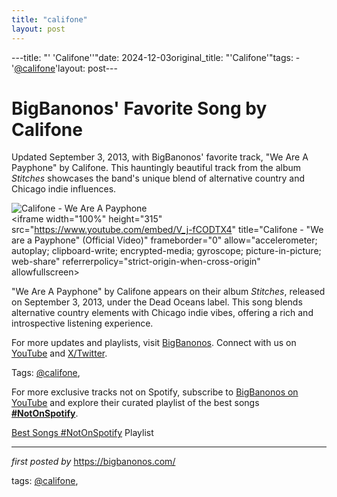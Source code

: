```yaml
---
title: "califone"
layout: post
---
```

---title: "' 'Califone''"date: 2024-12-03original_title: "'Califone'"tags:  - '[@califone](/tags/califone/)'layout: post---<!-- Post Title --><h1 >BigBanonos' Favorite Song by Califone</h1> <!-- Introductory Text --><p >Updated September 3, 2013, with BigBanonos' favorite track, "We Are A Payphone" by Califone. This hauntingly beautiful track from the album *Stitches* showcases the band's unique blend of alternative country and Chicago indie influences.</p> <!-- Featured Image --><div > <img src="https://upload.wikimedia.org/wikipedia/commons/e/ed/Tim_rutili_and_ben_massarella_0001.jpg" alt="Califone - We Are A Payphone" /></div> <!-- YouTube Video Embed --><div > <iframe width="100%" height="315" src="https://www.youtube.com/embed/V_j-fCODTX4" title="Califone - "We are a Payphone" (Official Video)" frameborder="0" allow="accelerometer; autoplay; clipboard-write; encrypted-media; gyroscope; picture-in-picture; web-share" referrerpolicy="strict-origin-when-cross-origin" allowfullscreen></iframe></div> <!-- Song Information --><div > <p>"We Are A Payphone" by Califone appears on their album *Stitches*, released on September 3, 2013, under the Dead Oceans label. This song blends alternative country elements with Chicago indie vibes, offering a rich and introspective listening experience.</p></div> <!-- Footer Links --><div > <p>For more updates and playlists, visit <a href="https://bigbanonos.com/" target="_blank">BigBanonos</a>. Connect with us on <a href="https://www.youtube.com/[@BigBanonos](/tags/BigBanonos/)" target="_blank">YouTube</a> and <a href="https://x.com/bigbanonos" target="_blank">X/Twitter</a>.</p></div> <!-- Tags --><p >Tags: [@califone](/tags/califone/),</p><!--Subscribe and Playlist Links--><div>    <p>For more exclusive tracks not on Spotify, subscribe to <a href="https://www.youtube.com/[@BigBanonos](/tags/BigBanonos/)" target="_blank">BigBanonos on YouTube</a> and explore their curated playlist of the best songs <strong>[#NotOnSpotify](/tags/NotOnSpotify/)</strong>.</p>    <p><a href="https://www.youtube.com/playlist?list=PLtuNtuTatqI0kFahUCbtbfenC_ET5O_tr" target="_blank">Best Songs [#NotOnSpotify](/tags/NotOnSpotify/) Playlist<br /></a></p></div><hr /><p><em>first posted by</em> <a href="https://bigbanonos.com/" rel="noopener" target="_new">https://bigbanonos.com/</a></p><p>tags: [@califone](/tags/califone/),</p>